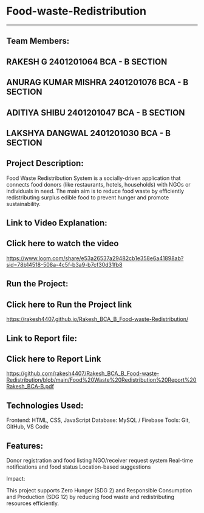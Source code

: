 # Food-waste-Redistribution
---
Team Members:
---
RAKESH G             2401201064    BCA - B SECTION
---
ANURAG KUMAR MISHRA  2401201076    BCA - B SECTION
---
ADITIYA SHIBU        2401201047    BCA - B SECTION
---
LAKSHYA DANGWAL      2401201030    BCA - B SECTION
---



Project Description:
---

Food Waste Redistribution System is a socially-driven application that connects food donors (like restaurants, hotels, households) with NGOs or individuals in need. The main aim is to reduce food waste by efficiently redistributing surplus edible food to prevent hunger and promote sustainability.



Link to Video Explanation:
---

Click here to watch the video
---
https://www.loom.com/share/e53a26537a29482cb1e358e6a41898ab?sid=78b14518-508a-4c5f-b3a9-b7cf30d31fb8


Run the Project:
---

Click here to Run the Project link
---
https://rakesh4407.github.io/Rakesh_BCA_B_Food-waste-Redistribution/


Link to Report file:
---

Click here to Report Link
---
https://github.com/rakesh4407/Rakesh_BCA_B_Food-waste-Redistribution/blob/main/Food%20Waste%20Redistribution%20Report%20Rakesh_BCA-B.pdf



Technologies Used:
---

Frontend: HTML, CSS, JavaScript
Database: MySQL / Firebase 
Tools: Git, GitHub, VS Code


Features:
---

Donor registration and food listing
NGO/receiver request system
Real-time notifications and food status
Location-based suggestions



Impact:

This project supports Zero Hunger (SDG 2) and Responsible Consumption and Production (SDG 12) by reducing food waste and redistributing resources efficiently.
